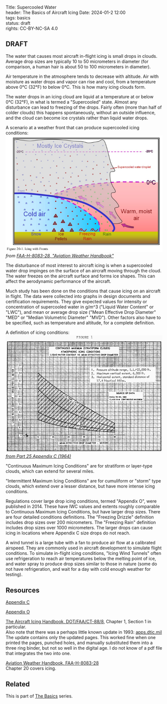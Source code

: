 Title: Supercooled Water    
header: The Basics of Aircraft Icing
Date: 2024-01-2 12:00  
tags: basics  
status: draft  
rights: CC-BY-NC-SA 4.0

## DRAFT

The water that causes most aircraft in-flight icing is small drops in clouds. 
Average drop sizes are typically 10 to 50 micrometers in diameter
(for comparison, a human hair is about 50 to 100 micrometers in diameter).

Air temperature in the atmosphere tends to decrease with altitude. 
Air with moisture as water drops and vapor can rise and cool, 
from a temperature above 0°C (32°F) to below 0°C. 
This is how many icing clouds form. 

The water drops in an icing cloud are liquid at a temperature at or below 0°C (32°F), 
in what is termed a "Supercooled" state. 
Almost any disturbance can lead to freezing of the drops. 
Fairly often (more than half of colder clouds) this happens 
spontaneously, without an outside influence, and the cloud 
can become ice crystals rather than liquid water drops. 

A scenario at a weather front that can produce supercooled icing conditions:  
![Figure 20-1.png](..%2Fimages%2FFAA-H-8083-28%2FFigure%2020-1.png)  
_from [FAA-H-8083-28, "Aviation Weather Handbook"](https://www.faa.gov/regulationspolicies/handbooksmanuals/aviation/faa-h-8083-28-aviation-weather-handbook)_  

The disturbance of most interest to aircraft icing is when a supercooled 
water drop impinges on the surface of an aircraft moving through the cloud. 
The water freezes on the aircraft surface and forms ice shapes. 
This can affect the aerodynamic performance of the aircraft. 

Much study has been done on the conditions that cause icing on an aircraft in flight. 
The data were collected into graphs in design documents and certification requirements. 
They give expected values for intensity or concentration of supercooled water in g/m^3 
("Liquid Water Content" or "LWC"), 
and mean or average drop size 
("Mean Effective Drop Diameter" "MED" or "Median Volumetric Diameter" "MVD"). 
Other factors also have to be specified, such as temperature and altitude, 
for a complete definition. 

A definition of icing conditions:  
![AppCfig1.png](..%2Fimages%2FAppCfig1.png)  
_[from Part 25 Appendix C (1964)](https://www.ecfr.gov/current/title-14/chapter-I/subchapter-C/part-25/appendix-Appendix%20C%20to%20Part%2025)_  

"Continuous Maximum Icing Conditions" are for stratiform or layer-type clouds, 
which can extend for several miles.  

"Intermittent Maximum Icing Conditions" are for cumuliform  or "storm" type clouds, 
which extend over a lesser distance, but have more intense icing conditions.  

Regulations cover large drop icing conditions, 
termed "Appendix O", were published in 2014. 
These have lWC values and extents roughly comparable to Continuous Maximum Icing Conditions, 
but have larger drop sizes. There are four detailed conditions definitions. 
The "Freezing Drizzle" definition includes drop sizes over 200 micrometers. 
The "Freezing Rain" definition includes drop sizes over 1000 micrometers. 
The larger drops can cause icing in locations where Appendix C 
size drops do not reach. 

A wind tunnel is a large tube with a fan to produce air flow at a calibrated airspeed. 
They are commonly used in aircraft development to simulate flight conditions. 
To simulate in-flight icing conditions, 
"Icing Wind Tunnels" often use refrigeration to reach air temperatures below the melting point of ice, 
and water spray to produce drop sizes similar to those in nature
(some do not have refrigeration, and wait for a day with cold enough weather for testing).

## Resources

[Appendix C](https://www.ecfr.gov/current/title-14/chapter-I/subchapter-C/part-25/appendix-Appendix%20C%20to%20Part%2025)

[Appendix O](https://www.ecfr.gov/current/title-14/chapter-I/subchapter-C/part-25/subpart-F/subject-group-ECFR3f07132c2c2d01e/section-25.1420)  

[The Aircraft Icing Handbook, DOT/FAA/CT-88/8](https://apps.dtic.mil/sti/pdfs/ADA238039.pdf), 
Chapter 1, Section 1 in particular.  
Also note that there was a perhaps little known update in 1993: [apps.dtic.mil](https://apps.dtic.mil/sti/pdfs/ADA276499.pdf) The update contains only the updated pages. 
This worked fine when one printed the pages, punched holes, and manually substituted them into a three ring binder, 
but not so well in the digital age. 
I do not know of a pdf file that integrates the two into one.  

[Aviation Weather Handbook, FAA-H-8083-28](https://www.faa.gov/regulationspolicies/handbooksmanuals/aviation/faa-h-8083-28-aviation-weather-handbook)  
Chapter 20 covers icing. 

## Related  

This is part of [The Basics]({filename}basics.md) series.  


